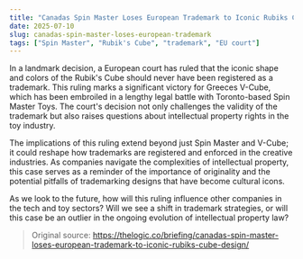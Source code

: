 ```yaml
---
title: "Canadas Spin Master Loses European Trademark to Iconic Rubiks Cube Design"
date: 2025-07-10
slug: canadas-spin-master-loses-european-trademark
tags: ["Spin Master", "Rubik's Cube", "trademark", "EU court"]
---
```

In a landmark decision, a European court has ruled that the iconic shape and colors of the Rubik's Cube should never have been registered as a trademark. This ruling marks a significant victory for Greeces V-Cube, which has been embroiled in a lengthy legal battle with Toronto-based Spin Master Toys. The court's decision not only challenges the validity of the trademark but also raises questions about intellectual property rights in the toy industry.

The implications of this ruling extend beyond just Spin Master and V-Cube; it could reshape how trademarks are registered and enforced in the creative industries. As companies navigate the complexities of intellectual property, this case serves as a reminder of the importance of originality and the potential pitfalls of trademarking designs that have become cultural icons.

As we look to the future, how will this ruling influence other companies in the tech and toy sectors? Will we see a shift in trademark strategies, or will this case be an outlier in the ongoing evolution of intellectual property law?
> Original source: https://thelogic.co/briefing/canadas-spin-master-loses-european-trademark-to-iconic-rubiks-cube-design/
